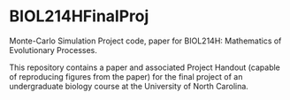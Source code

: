 # BIOL214HFinalProj
Monte-Carlo Simulation Project code, paper for BIOL214H: Mathematics of Evolutionary Processes.

This repository contains a paper and associated Project Handout (capable of reproducing figures from the paper) for the final project of an undergraduate biology course
at the University of North Carolina.
